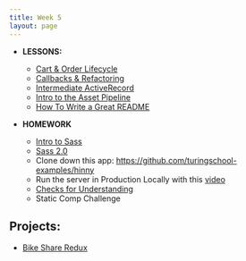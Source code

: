 ```yaml
---
title: Week 5
layout: page
---
```


* **LESSONS:**
  - [Cart & Order Lifecycle](http://backend.turing.io/module2/lessons/cart_implementation)
  - [Callbacks & Refactoring](http://backend.turing.io/module2/lessons/callbacks_and_refactoring)
  - [Intermediate ActiveRecord](http://backend.turing.io/module2/lessons/intermediate_active_record)
  - [Intro to the Asset Pipeline](http://backend.turing.io/module2/lessons/asset_pipeline)
  - [How To Write a Great README](http://backend.turing.io/module2/lessons/how_to_write_a_great_readme)
  

* **HOMEWORK**
  - [Intro to Sass](http://backend.turing.io/module2/lessons/intro_to_sass)
  - [Sass 2.0](http://backend.turing.io/module2/lessons/sass_2.0)
  - Clone down this app: https://github.com/turingschool-examples/hinny
  - Run the server in Production Locally with this [video](https://vimeo.com/255927334)
  - [Checks for Understanding](https://github.com/turingschool/checks-for-understanding/blob/master/module-2/backend/week_five.md)
  - Static Comp Challenge

## Projects:

* [Bike Share Redux](http://backend.turing.io/module2/projects/bike-share-redux)
